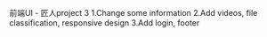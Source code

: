 前端UI - 匠人project 3
1.Change some information
2.Add videos, file classification, responsive design
3.Add login, footer